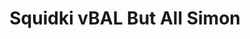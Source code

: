 ---
slug: squidki-vbal-but-all-simon
title: Squidki vBAL But All Simon
description: "Squidki vBAL But All Simon is an exciting online game. Play for free directly in your browser!"
icon: /images/new_mods/Sprunki vBAL But All Simon.png
url: https://wowtbc.net/sprunkin/vbal-allsimons/index.html
previewImage: /images/new_mods/Sprunki vBAL But All Simon.png
type: new mods

# SEO配置
seo:
  title: "Squidki vBAL But All Simon - Play Free Online Game | Fun Browser Games"
  description: "Squidki vBAL But All Simon - Play this fun online game for free in your browser. No download required!"
  ogImage: "/images/new_mods/Sprunki vBAL But All Simon.png"
  keywords: "squidki-vbal-but-all-simon, online game, browser game, free game, new mods game, play online"

videoUrls:
  - https://www.youtube.com/embed/example1
  - https://www.youtube.com/embed/example2

whyPlay:
  title: "Why Play Squidki vBAL But All Simon?"
  items:
    - "Immersive Gameplay: Squidki vBAL But All Simon offers an engaging and immersive gaming experience that will keep you entertained for hours"
    - "Challenging Levels: Test your skills with increasingly difficult challenges and obstacles"
    - "Beautiful Graphics: Enjoy stunning visuals and smooth animations that bring the game world to life"
    - "Regular Updates: New content and features are added regularly to keep the game fresh and exciting"
    - "Free to Play: Experience all the fun without spending a penny"
    - "Community Features: Connect with other players, share strategies, and compete for high scores"
    - "Cross-Platform: Play on any device with a web browser, no downloads required"

features:
  title: "Key Features of Squidki vBAL But All Simon"
  image: "/images/new_mods/Sprunki vBAL But All Simon.png"
  items:
    - "Intuitive Controls: Easy to learn controls make Squidki vBAL But All Simon accessible for players of all skill levels"
    - "Multiple Game Modes: Enjoy various gameplay options that provide different challenges and experiences"
    - "Character Customization: Personalize your gaming experience with unique characters and items"
    - "Achievement System: Complete special tasks to earn rewards and recognition"
    - "Leaderboards: Compete with players worldwide and see who can achieve the highest scores"

characteristics:
  title: "Game Characteristics"
  image: "/images/new_mods/Sprunki vBAL But All Simon.png"
  items:
    - "Genre: New mods game with elements of strategy and skill"
    - "Difficulty: Suitable for both casual gamers and those seeking a challenge"
    - "Play Time: Quick sessions or extended gameplay, depending on your preference"
    - "Art Style: Vibrant and engaging visuals that enhance the gaming experience"
    - "Sound Design: Immersive audio that complements the gameplay perfectly"

info: "Squidki vBAL But All Simon is an exciting online game that offers players a unique and engaging gaming experience. With its intuitive controls, stunning visuals, and challenging gameplay, Squidki vBAL But All Simon provides hours of entertainment for players of all ages and skill levels. Whether you're looking for a quick gaming session during a break or an extended play session, Squidki vBAL But All Simon delivers an immersive experience that will keep you coming back for more. The game features multiple levels of increasing difficulty, ensuring that players are constantly challenged as they progress. With regular updates adding new content and features, Squidki vBAL But All Simon remains fresh and exciting, providing endless entertainment options for its growing community of players."

howToPlayIntro: "Welcome to Squidki vBAL But All Simon! This guide will walk you through the basics and help you master the game. Whether you're a beginner or looking to improve your skills, these tips and instructions will enhance your gaming experience."

howToPlaySteps:
  - title: "Getting Started"
    description: "Begin your Squidki vBAL But All Simon adventure by familiarizing yourself with the controls. Use your keyboard or mouse to navigate through the game interface. The tutorial will guide you through the basic mechanics and help you understand the objectives."
  - title: "Understanding the Objectives"
    description: "In Squidki vBAL But All Simon, your main goal is to progress through levels by completing specific objectives. Each level presents unique challenges that require different strategies and approaches."
  - title: "Mastering the Controls"
    description: "Practice using the controls to improve your precision and reaction time. Squidki vBAL But All Simon requires quick reflexes and strategic thinking to overcome obstacles and defeat opponents."
  - title: "Utilizing Power-ups"
    description: "Collect power-ups throughout the game to enhance your abilities and overcome difficult challenges. Each power-up offers unique advantages that can be crucial for success."
  - title: "Developing Strategies"
    description: "As you progress in Squidki vBAL But All Simon, develop effective strategies for different scenarios. Analyze patterns, anticipate challenges, and adapt your approach to maximize your performance."

faq:
  title: "Frequently Asked Questions about Squidki vBAL But All Simon"
  items:
    - question: "Is Squidki vBAL But All Simon free to play?"
      answer: "Yes, Squidki vBAL But All Simon is completely free to play directly in your web browser. No downloads or purchases are required to enjoy the full game experience."
    - question: "Can I play Squidki vBAL But All Simon on mobile devices?"
      answer: "Yes, Squidki vBAL But All Simon is optimized for both desktop and mobile play. You can enjoy the game on any device with a web browser and internet connection."
    - question: "Are there any in-game purchases?"
      answer: "While Squidki vBAL But All Simon is free to play, there may be optional in-game purchases available for cosmetic items or additional features that don't affect core gameplay."
    - question: "How often is Squidki vBAL But All Simon updated?"
      answer: "The developers regularly update Squidki vBAL But All Simon with new content, features, and improvements based on player feedback and game performance."
    - question: "Can I play Squidki vBAL But All Simon offline?"
      answer: "Currently, Squidki vBAL But All Simon requires an internet connection to play as it's a browser-based online game."
    - question: "Is Squidki vBAL But All Simon suitable for children?"
      answer: "Yes, Squidki vBAL But All Simon is designed to be family-friendly and suitable for players of all ages."
    - question: "How do I report bugs or issues?"
      answer: "If you encounter any problems while playing Squidki vBAL But All Simon, you can report them through the game's support page or contact the developers directly through their website."
    - question: "Still Have Questions?"
      answer: "If you have additional questions about Squidki vBAL But All Simon that aren't covered in this FAQ, please visit our support center or contact our customer service team for assistance."
---